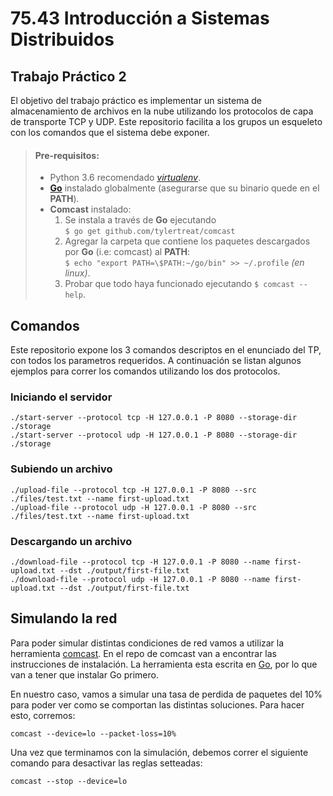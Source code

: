 # 75.43 Introducción a Sistemas Distribuidos
## Trabajo Práctico 2

El objetivo del trabajo práctico es implementar un sistema de almacenamiento de archivos en la nube utilizando los protocolos de capa de transporte TCP y UDP. Este repositorio facilita a los grupos un esqueleto con los comandos que el sistema debe exponer.

> #### Pre-requisitos:
> + Python 3.6 recomendado *[virtualenv](https://virtualenv.pypa.io/en/latest/installation.html "Instalación venv")*.
> + **[Go](https://golang.org/dl/#featured "Descargar Go")** instalado globalmente (asegurarse que su binario quede en el **PATH**).
> + **Comcast** instalado:
>   1. Se instala a través de **Go** ejecutando  
>`$ go get github.com/tylertreat/comcast`
>   2. Agregar la carpeta que contiene los paquetes descargados por **Go** (i.e: comcast) al **PATH**:  
>`$ echo "export PATH=\$PATH:~/go/bin" >> ~/.profile` *(en linux)*.
>   3. Probar que todo haya funcionado ejecutando `$ comcast --help`. 

## Comandos

Este repositorio expone los 3 comandos descriptos en el enunciado del TP, con todos los parametros requeridos.
A continuación se listan algunos ejemplos para correr los comandos utilizando los dos protocolos.

### Iniciando el servidor

    ./start-server --protocol tcp -H 127.0.0.1 -P 8080 --storage-dir ./storage
    ./start-server --protocol udp -H 127.0.0.1 -P 8080 --storage-dir ./storage

### Subiendo un archivo

    ./upload-file --protocol tcp -H 127.0.0.1 -P 8080 --src ./files/test.txt --name first-upload.txt
    ./upload-file --protocol udp -H 127.0.0.1 -P 8080 --src ./files/test.txt --name first-upload.txt

### Descargando un archivo

    ./download-file --protocol tcp -H 127.0.0.1 -P 8080 --name first-upload.txt --dst ./output/first-file.txt
    ./download-file --protocol udp -H 127.0.0.1 -P 8080 --name first-upload.txt --dst ./output/first-file.txt

## Simulando la red

Para poder simular distintas condiciones de red vamos a utilizar la herramienta [comcast](https://github.com/tylertreat/comcast). En el repo de comcast van a encontrar las instrucciones de instalación. La herramienta esta escrita en [Go](https://golang.org/doc/), por lo que van a tener que instalar Go primero.

En nuestro caso, vamos a simular una tasa de perdida de paquetes del 10% para poder ver como se comportan las distintas soluciones. Para hacer esto, corremos:

    comcast --device=lo --packet-loss=10%

Una vez que terminamos con la simulación, debemos correr el siguiente comando para desactivar las reglas setteadas:

    comcast --stop --device=lo
